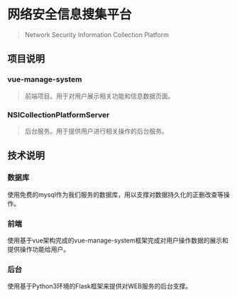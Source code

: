 # 网络安全信息搜集平台
> Network Security Information Collection Platform

## 项目说明

### vue-manage-system
> 前端项目。用于对用户展示相关功能和信息数据页面。

### NSICollectionPlatformServer
> 后台服务。用于提供用户进行相关操作的后台服务。

## 技术说明

### 数据库
使用免费的mysql作为我们服务的数据库，用以支撑对数据持久化的正删改查等操作。

### 前端
使用基于vue架构完成的vue-manage-system框架完成对用户操作数据的展示和提供操作功能给用户。

### 后台
使用基于Python3环境的Flask框架来提供对WEB服务的后台支撑。